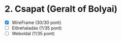 # 2. Csapat (Geralt of Bolyai)

- [x] WireFrame (30/30 pont)
- [ ] Előrehaladás (?/35 pont)
- [ ] Weboldal (?/35 pont)
